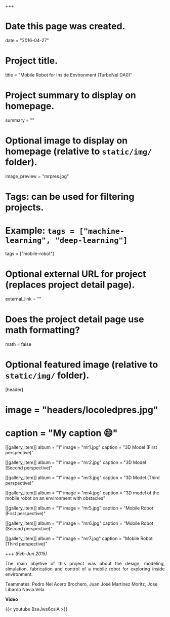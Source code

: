 +++
# Date this page was created.
date = "2016-04-27"

# Project title.
title = "Mobile Robot for Inside Environment (TurboNel DA0)"

# Project summary to display on homepage.
summary = ""

# Optional image to display on homepage (relative to `static/img/` folder).
image_preview = "mrpres.jpg"

# Tags: can be used for filtering projects.
# Example: `tags = ["machine-learning", "deep-learning"]`
tags = ["mobile-robot"]

# Optional external URL for project (replaces project detail page).
external_link = ""

# Does the project detail page use math formatting?
math = false

# Optional featured image (relative to `static/img/` folder).
[header]
# image = "headers/locoledpres.jpg"
# caption = "My caption :smile:"

[[gallery_item]]
 album = "1"
 image = "mr1.jpg"
 caption = "3D Model (First perspective)"
    
[[gallery_item]]
 album = "1"
 image = "mr2.jpg"
 caption = "3D Model (Second perspective)"

[[gallery_item]]
 album = "1"
 image = "mr3.jpg"
 caption = "3D Model (Third perspective)"
    
[[gallery_item]]
 album = "1"
 image = "mr4.jpg"
 caption = "3D model of the mobile robot on an environment with obstacles"
 
 [[gallery_item]]
 album = "1"
 image = "mr5.jpg"
 caption = "Mobile Robot (First perspective)"
    
[[gallery_item]]
 album = "1"
 image = "mr6.jpg"
 caption = "Mobile Robot (Second perspective)"

[[gallery_item]]
 album = "1"
 image = "mr7.jpg"
 caption = "Mobile Robot (Third perspective)"

+++
*(Feb-Jun 2015)*

<p align="justify">The main objetive of this project was about the design, modeling, simulation, fabrication and control of a mobile robot for exploring inside environment.</p>

Teammates: Pedro Nel Acero Brochero, Juan José Martínez Moritz, Jose Libardo Navia Vela


**Video**

{{< youtube BseJws6csiA >}}
